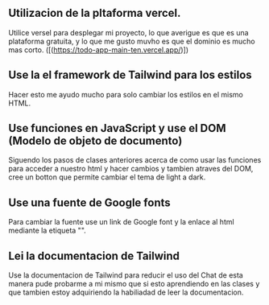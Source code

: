 ## Utilizacion de la pltaforma vercel.
Utilice versel para desplegar mi proyecto, lo que averigue es que es una plataforma gratuita, y lo que me gusto muvho es que el dominio es mucho mas corto. ([(https://todo-app-main-ten.vercel.app/)])

## Use la el framework de Tailwind para los estilos
Hacer esto me ayudo mucho para solo cambiar los estilos en el mismo HTML.

## Use funciones en JavaScript y use el DOM (Modelo de objeto de documento)
Siguendo los pasos de clases anteriores acerca de como usar las funciones para acceder a nuestro html y hacer cambios y tambien atraves del DOM, cree un botton que permite cambiar el tema de light a dark.



## Use una fuente de Google fonts
Para cambiar la fuente use un link de Google font y la enlace al html mediante la etiqueta "<link>".

## Lei la documentacion de Tailwind 

Use la documentacion de Tailwind para reducir el uso del Chat de esta manera pude probarme a mi mismo que si esto aprendiendo en las clases y que tambien estoy adquiriendo la habiliadad de leer la documentacion.

